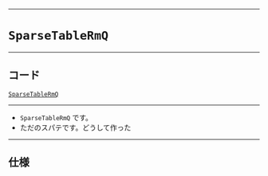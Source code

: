 _____

# `SparseTableRmQ`

_____

## コード

[`SparseTableRmQ`](https://github.com/titanium-22/Library_py/blob/main/DataStructures/SparseTable/SparseTableRmQ.py)

_____

- `SparseTableRmQ` です。
- ただのスパテです。どうして作った

_____

## 仕様


